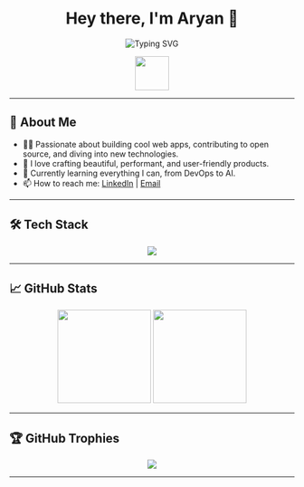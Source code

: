 <!-- Stylish GitHub Profile README for Aryanj33 -->

<h1 align="center">Hey there, I'm Aryan 👋</h1>
<p align="center">
  <img src="https://readme-typing-svg.demolab.com?font=Fira+Code&pause=1000&color=00FB9A&vCenter=true&width=435&lines=Full+Stack+Developer;Open+Source+Enthusiast;Lifelong+Learner;Tech+Lover+%F0%9F%92%BB" alt="Typing SVG" />
</p>

<p align="center">
  <img src="https://github.com/Aryanj33/Aryanj33/blob/main/assets/wave.gif" width="60px"/>
</p>

---

## 🚀 About Me

- 🧑‍💻 Passionate about building cool web apps, contributing to open source, and diving into new technologies.
- 🎨 I love crafting beautiful, performant, and user-friendly products.
- 🌱 Currently learning everything I can, from DevOps to AI.
- 📫 How to reach me: [LinkedIn]([https://www.linkedin.com/in/aryanj33/](https://www.linkedin.com/in/aryanwuw/)) | [Email](mailto:aryankushwahno01@gmail.com)

---

## 🛠️ Tech Stack

<p align="center">
  <img src="https://skillicons.dev/icons?i=js,ts,react,nextjs,nodejs,express,python,django,flask,java,spring,cpp,html,css,tailwind,bootstrap,mongodb,mysql,postgres,redis,graphql,prisma,git,github,linux,docker,kubernetes,aws,gcp,azure,figma" />
</p>

---

## 📈 GitHub Stats

<div align="center">
  <img src="https://github-readme-stats.vercel.app/api?username=Aryanj33&show_icons=true&theme=radical&hide_border=true&count_private=true" height="165"/>
  <img src="https://github-readme-stats.vercel.app/api/top-langs/?username=Aryanj33&layout=compact&theme=radical&hide_border=true" height="165"/>
</div>

---

## 🏆 GitHub Trophies

<p align="center">
  <img src="https://github-profile-trophy.vercel.app/?username=Aryanj33&theme=discord&no-frame=true&column=7" />
</p>

---




